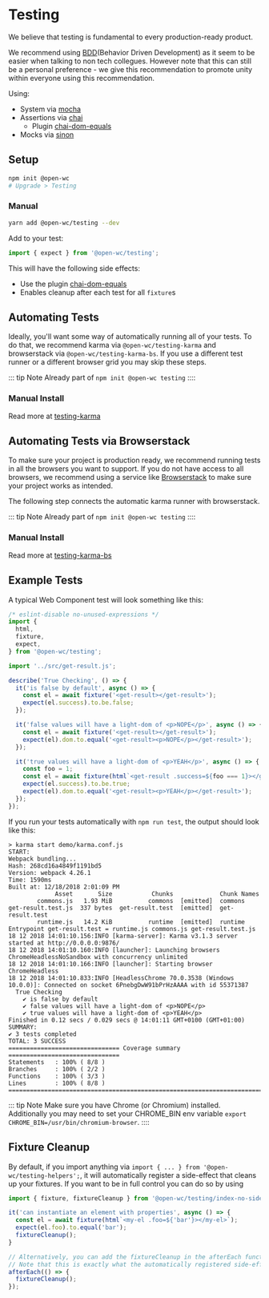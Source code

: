# Testing

[//]: # (AUTO INSERT HEADER PREPUBLISH)

We believe that testing is fundamental to every production-ready product.

We recommend using [BDD](https://en.wikipedia.org/wiki/Behavior-driven_development)(Behavior Driven Development) as it seem to be easier when talking to non tech collegues. However note that this can still be a personal preference - we give this recommendation to promote unity within everyone using this recommendation.

Using:
- System via [mocha](https://mochajs.org/)
- Assertions via [chai](https://www.chaijs.com/)
  - Plugin [chai-dom-equals](https://www.npmjs.com/package/@open-wc/chai-dom-equals)
- Mocks via [sinon](https://sinonjs.org/)

## Setup
```bash
npm init @open-wc
# Upgrade > Testing
```

### Manual
```bash
yarn add @open-wc/testing --dev
```

Add to your test:
```js
import { expect } from '@open-wc/testing';
```

This will have the following side effects:
  - Use the plugin [chai-dom-equals](https://www.npmjs.com/package/@open-wc/chai-dom-equals)
  - Enables cleanup after each test for all `fixture`s

## Automating Tests
Ideally, you'll want some way of automatically running all of your tests. To do that, we recommend karma via `@open-wc/testing-karma` and browserstack via `@open-wc/testing-karma-bs`.
If you use a different test runner or a different browser grid you may skip these steps.

::: tip Note
Already part of `npm init @open-wc testing`
::::

### Manual Install
Read more at [testing-karma](https://open-wc.org/testing/testing-karma.html)

## Automating Tests via Browserstack
To make sure your project is production ready, we recommend running tests in all the browsers you want to support.
If you do not have access to all browsers, we recommend using a service like [Browserstack](https://www.browserstack.com/) to make sure your project works as intended.

The following step connects the automatic karma runner with browserstack.

::: tip Note
Already part of `npm init @open-wc testing`
::::

### Manual Install
Read more at [testing-karma-bs](https://open-wc.org/testing/testing-karma-bs.html)

## Example Tests

A typical Web Component test will look something like this:

```js
/* eslint-disable no-unused-expressions */
import {
  html,
  fixture,
  expect,
} from '@open-wc/testing';

import '../src/get-result.js';

describe('True Checking', () => {
  it('is false by default', async () => {
    const el = await fixture('<get-result></get-result>');
    expect(el.success).to.be.false;
  });

  it('false values will have a light-dom of <p>NOPE</p>', async () => {
    const el = await fixture('<get-result></get-result>');
    expect(el).dom.to.equal('<get-result><p>NOPE</p></get-result>');
  });

  it('true values will have a light-dom of <p>YEAH</p>', async () => {
    const foo = 1;
    const el = await fixture(html`<get-result .success=${foo === 1}></get-result>`);
    expect(el.success).to.be.true;
    expect(el).dom.to.equal('<get-result><p>YEAH</p></get-result>');
  });
});
```

If you run your tests automatically with `npm run test`, the output should look like this:

```
> karma start demo/karma.conf.js
START:
Webpack bundling...
Hash: 268cd16a4849f1191bd5
Version: webpack 4.26.1
Time: 1590ms
Built at: 12/18/2018 2:01:09 PM
             Asset       Size           Chunks             Chunk Names
        commons.js   1.93 MiB          commons  [emitted]  commons
get-result.test.js  337 bytes  get-result.test  [emitted]  get-result.test
        runtime.js   14.2 KiB          runtime  [emitted]  runtime
Entrypoint get-result.test = runtime.js commons.js get-result.test.js
18 12 2018 14:01:10.156:INFO [karma-server]: Karma v3.1.3 server started at http://0.0.0.0:9876/
18 12 2018 14:01:10.160:INFO [launcher]: Launching browsers ChromeHeadlessNoSandbox with concurrency unlimited
18 12 2018 14:01:10.166:INFO [launcher]: Starting browser ChromeHeadless
18 12 2018 14:01:10.833:INFO [HeadlessChrome 70.0.3538 (Windows 10.0.0)]: Connected on socket 6PnebgDwW91bPrHzAAAA with id 55371387
  True Checking
    ✔ is false by default
    ✔ false values will have a light-dom of <p>NOPE</p>
    ✔ true values will have a light-dom of <p>YEAH</p>
Finished in 0.12 secs / 0.029 secs @ 14:01:11 GMT+0100 (GMT+01:00)
SUMMARY:
✔ 3 tests completed
TOTAL: 3 SUCCESS
=============================== Coverage summary ===============================
Statements   : 100% ( 8/8 )
Branches     : 100% ( 2/2 )
Functions    : 100% ( 3/3 )
Lines        : 100% ( 8/8 )
================================================================================
```

::: tip Note
Make sure you have Chrome (or Chromium) installed.
Additionally you may need to set your CHROME_BIN env variable `export CHROME_BIN=/usr/bin/chromium-browser`.
::::

## Fixture Cleanup
By default, if you import anything via `import { ... } from '@open-wc/testing-helpers';`, it will automatically register a side-effect that cleans up your fixtures.
If you want to be in full control you can do so by using
```js
import { fixture, fixtureCleanup } from '@open-wc/testing/index-no-side-effects.js';

it('can instantiate an element with properties', async () => {
  const el = await fixture(html`<my-el .foo=${'bar'}></my-el>`);
  expect(el.foo).to.equal('bar');
  fixtureCleanup();
}

// Alternatively, you can add the fixtureCleanup in the afterEach function.
// Note that this is exactly what the automatically registered side-effect does.
afterEach(() => {
  fixtureCleanup();
});
```

<script>
  export default {
    mounted() {
      const editLink = document.querySelector('.edit-link a');
      if (editLink) {
        const url = editLink.href;
        editLink.href = url.substr(0, url.indexOf('/master/')) + '/master/packages/testing/README.md';
      }
    }
  }
</script>
